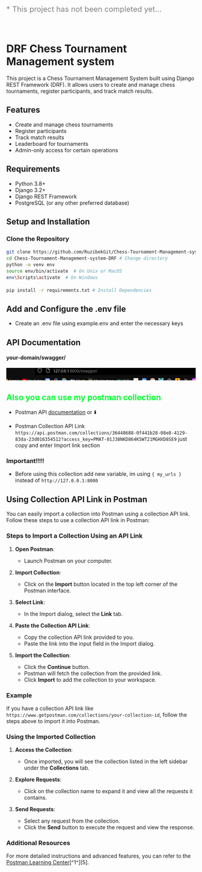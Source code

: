 

<p style="font-size: 20px; color: rgb(131, 130, 128);"> * This project has not been completed yet...</p>


<br>

# DRF Chess Tournament Management system



This project is a Chess Tournament Management System built using Django REST Framework (DRF). It allows users to create and manage chess tournaments, register participants, and track match results.

## Features

- Create and manage chess tournaments
- Register participants
- Track match results
- Leaderboard for tournaments
- Admin-only access for certain operations

## Requirements

- Python 3.8+
- Django 3.2+
- Django REST Framework
- PostgreSQL (or any other preferred database)

## Setup and Installation

### Clone the Repository

```bash
git clone https://github.com/RuzibekGit/Chess-Tournament-Management-system-DRF.git
cd Chess-Tournament-Management-system-DRF # Change directory
python -m venv env
source env/bin/activate  # On Unix or MacOS
env\Scripts\activate  # On Windows

pip install -r requirements.txt # Install Dependencies

```


## Add and Configure the .env file

 - Create an .env file using example.env  and enter the necessary keys


## API Documentation 

#### your-domain/swagger/
<img src="assets/images/Screenshot 2024-07-20 215759.png" alt="" style="height: ; width: ;">

<h2 style="color: #03fc35;"> Also you can use my postman collection </h2>

  - Postman API  <a href="https://documenter.getpostman.com/view/36448688/2sA3kUGhfJ">documentation</a> or ⬇️

  - Postman Collection API Link  ```https://api.postman.com/collections/36448688-0f441b28-08e8-4129-83da-23d016354512?access_key=PMAT-01J38NKD864K5WT21MGHXD8SE9``` just copy and enter Import link section


### Important!!!! 
 - Before using this collection  add new variable, im using ```{ my_urls }``` instead of ```http://127.0.0.1:8000``` 


## Using Collection API Link in Postman

You can easily import a collection into Postman using a collection API link. Follow these steps to use a collection API link in Postman:

### Steps to Import a Collection Using an API Link

1. **Open Postman**:
   - Launch Postman on your computer.

2. **Import Collection**:
   - Click on the **Import** button located in the top left corner of the Postman interface.


3. **Select Link**:
   - In the Import dialog, select the **Link** tab.

4. **Paste the Collection API Link**:
   - Copy the collection API link provided to you.
   - Paste the link into the input field in the Import dialog.

5. **Import the Collection**:
   - Click the **Continue** button.
   - Postman will fetch the collection from the provided link.
   - Click **Import** to add the collection to your workspace.

### Example

If you have a collection API link like `https://www.getpostman.com/collections/your-collection-id`, follow the steps above to import it into Postman.

### Using the Imported Collection

1. **Access the Collection**:
   - Once imported, you will see the collection listed in the left sidebar under the **Collections** tab.

2. **Explore Requests**:
   - Click on the collection name to expand it and view all the requests it contains.

3. **Send Requests**:
   - Select any request from the collection.
   - Click the **Send** button to execute the request and view the response.


### Additional Resources

For more detailed instructions and advanced features, you can refer to the [Postman Learning Center](https://learning.postman.com/docs/collections/using-collections/)[^1^][5].

